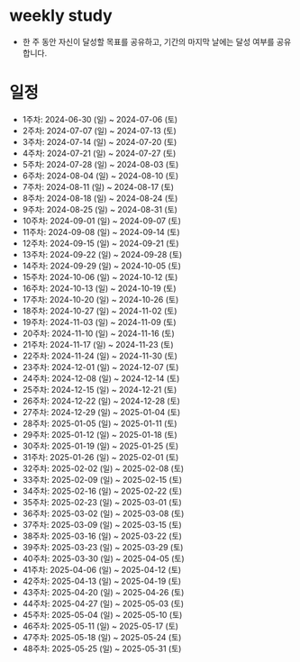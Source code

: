 # weekly study

- 한 주 동안 자신이 달성할 목표를 공유하고, 기간의 마지막 날에는 달성 여부를 공유합니다.

# 일정

- 1주차: 2024-06-30 (일) ~ 2024-07-06 (토)
- 2주차: 2024-07-07 (일) ~ 2024-07-13 (토)  
- 3주차: 2024-07-14 (일) ~ 2024-07-20 (토)  
- 4주차: 2024-07-21 (일) ~ 2024-07-27 (토)  
- 5주차: 2024-07-28 (일) ~ 2024-08-03 (토)  
- 6주차: 2024-08-04 (일) ~ 2024-08-10 (토)  
- 7주차: 2024-08-11 (일) ~ 2024-08-17 (토)
- 8주차: 2024-08-18 (일) ~ 2024-08-24 (토)
- 9주차: 2024-08-25 (일) ~ 2024-08-31 (토)
- 10주차: 2024-09-01 (일) ~ 2024-09-07 (토)
- 11주차: 2024-09-08 (일) ~ 2024-09-14 (토)
- 12주차: 2024-09-15 (일) ~ 2024-09-21 (토)
- 13주차: 2024-09-22 (일) ~ 2024-09-28 (토)
- 14주차: 2024-09-29 (일) ~ 2024-10-05 (토)
- 15주차: 2024-10-06 (일) ~ 2024-10-12 (토)
- 16주차: 2024-10-13 (일) ~ 2024-10-19 (토)
- 17주차: 2024-10-20 (일) ~ 2024-10-26 (토)
- 18주차: 2024-10-27 (일) ~ 2024-11-02 (토)
- 19주차: 2024-11-03 (일) ~ 2024-11-09 (토)
- 20주차: 2024-11-10 (일) ~ 2024-11-16 (토)
- 21주차: 2024-11-17 (일) ~ 2024-11-23 (토)
- 22주차: 2024-11-24 (일) ~ 2024-11-30 (토)
- 23주차: 2024-12-01 (일) ~ 2024-12-07 (토)
- 24주차: 2024-12-08 (일) ~ 2024-12-14 (토)
- 25주차: 2024-12-15 (일) ~ 2024-12-21 (토)
- 26주차: 2024-12-22 (일) ~ 2024-12-28 (토)
- 27주차: 2024-12-29 (일) ~ 2025-01-04 (토)
- 28주차: 2025-01-05 (일) ~ 2025-01-11 (토)
- 29주차: 2025-01-12 (일) ~ 2025-01-18 (토)
- 30주차: 2025-01-19 (일) ~ 2025-01-25 (토)
- 31주차: 2025-01-26 (일) ~ 2025-02-01 (토)
- 32주차: 2025-02-02 (일) ~ 2025-02-08 (토)
- 33주차: 2025-02-09 (일) ~ 2025-02-15 (토)
- 34주차: 2025-02-16 (일) ~ 2025-02-22 (토)
- 35주차: 2025-02-23 (일) ~ 2025-03-01 (토)
- 36주차: 2025-03-02 (일) ~ 2025-03-08 (토)
- 37주차: 2025-03-09 (일) ~ 2025-03-15 (토)
- 38주차: 2025-03-16 (일) ~ 2025-03-22 (토)
- 39주차: 2025-03-23 (일) ~ 2025-03-29 (토)
- 40주차: 2025-03-30 (일) ~ 2025-04-05 (토)
- 41주차: 2025-04-06 (일) ~ 2025-04-12 (토)
- 42주차: 2025-04-13 (일) ~ 2025-04-19 (토)
- 43주차: 2025-04-20 (일) ~ 2025-04-26 (토)
- 44주차: 2025-04-27 (일) ~ 2025-05-03 (토)
- 45주차: 2025-05-04 (일) ~ 2025-05-10 (토)
- 46주차: 2025-05-11 (일) ~ 2025-05-17 (토)
- 47주차: 2025-05-18 (일) ~ 2025-05-24 (토)
- 48주차: 2025-05-25 (일) ~ 2025-05-31 (토)

